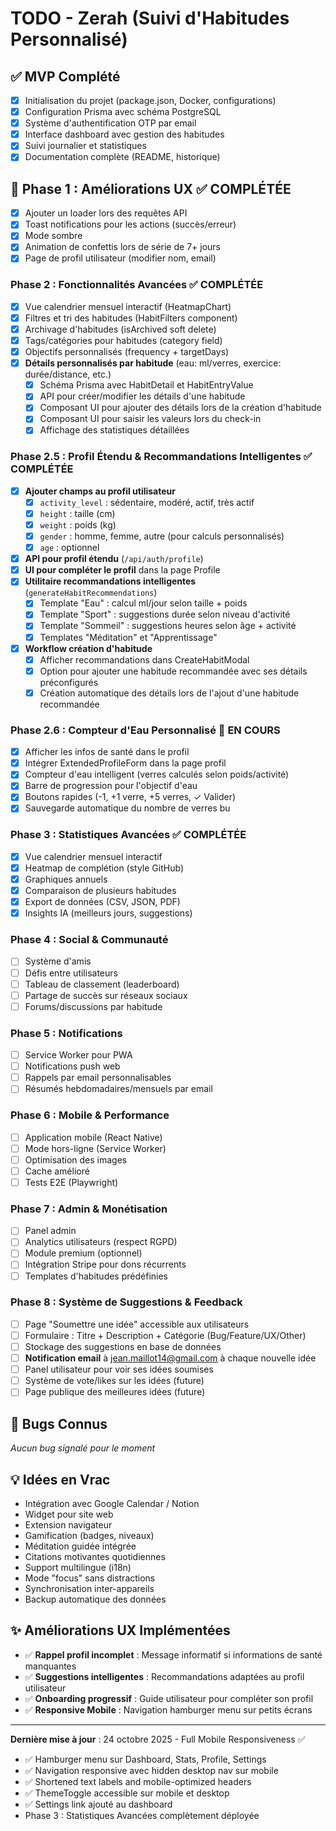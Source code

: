# TODO - Zerah (Suivi d'Habitudes Personnalisé)

## ✅ MVP Complété

- [x] Initialisation du projet (package.json, Docker, configurations)
- [x] Configuration Prisma avec schéma PostgreSQL
- [x] Système d'authentification OTP par email
- [x] Interface dashboard avec gestion des habitudes
- [x] Suivi journalier et statistiques
- [x] Documentation complète (README, historique)

## 🚀 Phase 1 : Améliorations UX ✅ COMPLÉTÉE

- [x] Ajouter un loader lors des requêtes API
- [x] Toast notifications pour les actions (succès/erreur)
- [x] Mode sombre
- [x] Animation de confettis lors de série de 7+ jours
- [x] Page de profil utilisateur (modifier nom, email)

### Phase 2 : Fonctionnalités Avancées ✅ COMPLÉTÉE
- [x] Vue calendrier mensuel interactif (HeatmapChart)
- [x] Filtres et tri des habitudes (HabitFilters component)
- [x] Archivage d'habitudes (isArchived soft delete)
- [x] Tags/catégories pour habitudes (category field)
- [x] Objectifs personnalisés (frequency + targetDays)
- [x] **Détails personnalisés par habitude** (eau: ml/verres, exercice: durée/distance, etc.)
  - [x] Schéma Prisma avec HabitDetail et HabitEntryValue
  - [x] API pour créer/modifier les détails d'une habitude
  - [x] Composant UI pour ajouter des détails lors de la création d'habitude
  - [x] Composant UI pour saisir les valeurs lors du check-in
  - [x] Affichage des statistiques détaillées

### Phase 2.5 : Profil Étendu & Recommandations Intelligentes ✅ COMPLÉTÉE
- [x] **Ajouter champs au profil utilisateur**
  - [x] `activity_level` : sédentaire, modéré, actif, très actif
  - [x] `height` : taille (cm)
  - [x] `weight` : poids (kg)
  - [x] `gender` : homme, femme, autre (pour calculs personnalisés)
  - [x] `age` : optionnel
- [x] **API pour profil étendu** (`/api/auth/profile`)
- [x] **UI pour compléter le profil** dans la page Profile
- [x] **Utilitaire recommandations intelligentes** (`generateHabitRecommendations`)
  - [x] Template "Eau" : calcul ml/jour selon taille + poids
  - [x] Template "Sport" : suggestions durée selon niveau d'activité
  - [x] Template "Sommeil" : suggestions heures selon âge + activité
  - [x] Templates "Méditation" et "Apprentissage"
- [x] **Workflow création d'habitude**
  - [x] Afficher recommandations dans CreateHabitModal
  - [x] Option pour ajouter une habitude recommandée avec ses détails préconfigurés
  - [x] Création automatique des détails lors de l'ajout d'une habitude recommandée

### Phase 2.6 : Compteur d'Eau Personnalisé 🔄 EN COURS
- [x] Afficher les infos de santé dans le profil
- [x] Intégrer ExtendedProfileForm dans la page profil
- [x] Compteur d'eau intelligent (verres calculés selon poids/activité)
- [x] Barre de progression pour l'objectif d'eau
- [x] Boutons rapides (-1, +1 verre, +5 verres, ✓ Valider)
- [x] Sauvegarde automatique du nombre de verres bu

### Phase 3 : Statistiques Avancées ✅ COMPLÉTÉE
- [x] Vue calendrier mensuel interactif
- [x] Heatmap de complétion (style GitHub)
- [x] Graphiques annuels
- [x] Comparaison de plusieurs habitudes
- [x] Export de données (CSV, JSON, PDF)
- [x] Insights IA (meilleurs jours, suggestions)

### Phase 4 : Social & Communauté
- [ ] Système d'amis
- [ ] Défis entre utilisateurs
- [ ] Tableau de classement (leaderboard)
- [ ] Partage de succès sur réseaux sociaux
- [ ] Forums/discussions par habitude

### Phase 5 : Notifications
- [ ] Service Worker pour PWA
- [ ] Notifications push web
- [ ] Rappels par email personnalisables
- [ ] Résumés hebdomadaires/mensuels par email

### Phase 6 : Mobile & Performance
- [ ] Application mobile (React Native)
- [ ] Mode hors-ligne (Service Worker)
- [ ] Optimisation des images
- [ ] Cache amélioré
- [ ] Tests E2E (Playwright)

### Phase 7 : Admin & Monétisation
- [ ] Panel admin
- [ ] Analytics utilisateurs (respect RGPD)
- [ ] Module premium (optionnel)
- [ ] Intégration Stripe pour dons récurrents
- [ ] Templates d'habitudes prédéfinies

### Phase 8 : Système de Suggestions & Feedback
- [ ] Page "Soumettre une idée" accessible aux utilisateurs
- [ ] Formulaire : Titre + Description + Catégorie (Bug/Feature/UX/Other)
- [ ] Stockage des suggestions en base de données
- [ ] **Notification email** à jean.maillot14@gmail.com à chaque nouvelle idée
- [ ] Panel utilisateur pour voir ses idées soumises
- [ ] Système de vote/likes sur les idées (future)
- [ ] Page publique des meilleures idées (future)

## 🐛 Bugs Connus

_Aucun bug signalé pour le moment_

## 💡 Idées en Vrac

- Intégration avec Google Calendar / Notion
- Widget pour site web
- Extension navigateur
- Gamification (badges, niveaux)
- Méditation guidée intégrée
- Citations motivantes quotidiennes
- Support multilingue (i18n)
- Mode "focus" sans distractions
- Synchronisation inter-appareils
- Backup automatique des données

## ✨ Améliorations UX Implémentées

- ✅ **Rappel profil incomplet** : Message informatif si informations de santé manquantes
- ✅ **Suggestions intelligentes** : Recommandations adaptées au profil utilisateur
- ✅ **Onboarding progressif** : Guide utilisateur pour compléter son profil
- ✅ **Responsive Mobile** : Navigation hamburger menu sur petits écrans

---

**Dernière mise à jour** : 24 octobre 2025 - Full Mobile Responsiveness ✅
- ✅ Hamburger menu sur Dashboard, Stats, Profile, Settings
- ✅ Navigation responsive avec hidden desktop nav sur mobile
- ✅ Shortened text labels and mobile-optimized headers
- ✅ ThemeToggle accessible sur mobile et desktop
- ✅ Settings link ajouté au dashboard
- Phase 3 : Statistiques Avancées complètement déployée

